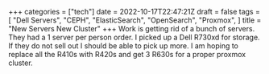 +++
categories = ["tech"]
date = 2022-10-17T22:47:21Z
draft = false
tags = [
  "Dell Servers",
  "CEPH",
  "ElasticSearch",
  "OpenSearch",
  "Proxmox",
  ]
title = "New Servers New Cluster"
+++
Work is getting rid of a bunch of servers. They had a 1 server per person order.  I picked up a Dell R730xd for storage.  
If they do not sell out I should be able to pick up more.  I am hoping to replace all the R410s with R420s and get 3 R630s 
for a proper proxmox cluster.
